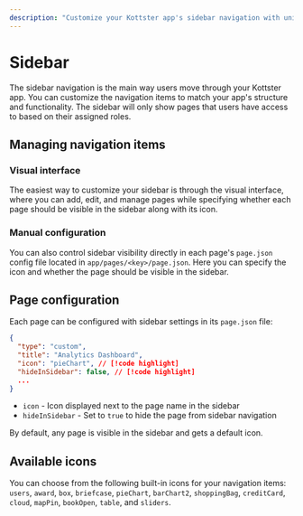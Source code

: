 ```yaml
---
description: "Customize your Kottster app's sidebar navigation with unique items and icons."
---
```


# Sidebar

The sidebar navigation is the main way users move through your Kottster app. You can customize the navigation items to match your app's structure and functionality. The sidebar will only show pages that users have access to based on their assigned roles.

## Managing navigation items

### Visual interface

The easiest way to customize your sidebar is through the visual interface, where you can add, edit, and manage pages while specifying whether each page should be visible in the sidebar along with its icon.

### Manual configuration

You can also control sidebar visibility directly in each page's `page.json` config file located in `app/pages/<key>/page.json`. Here you can specify the icon and whether the page should be visible in the sidebar.

## Page configuration

Each page can be configured with sidebar settings in its `page.json` file:

```json
{
  "type": "custom",
  "title": "Analytics Dashboard",
  "icon": "pieChart", // [!code highlight]
  "hideInSidebar": false, // [!code highlight]
  ...
}
```

- `icon` - Icon displayed next to the page name in the sidebar
- `hideInSidebar` - Set to `true` to hide the page from sidebar navigation

By default, any page is visible in the sidebar and gets a default icon.

## Available icons

You can choose from the following built-in icons for your navigation items: `users`, `award`, `box`, `briefcase`, `pieChart`, `barChart2`, `shoppingBag`, `creditCard`, `cloud`, `mapPin`, `bookOpen`, `table`, and `sliders`.